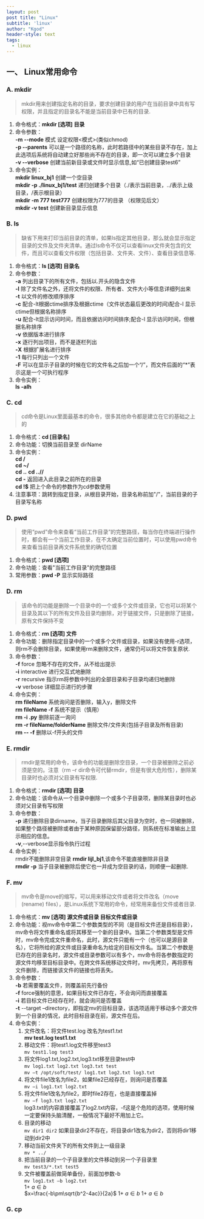 ```yaml
--- 
layout: post
post title: "Linux" 
subtitle: 'linux' 
author: "Kgod" 
header-style: text 
tags: 
  - linux 
---
```

## 一、 Linux常用命令
### A. mkdir
>mkdir用来创建指定名称的目录，要求创建目录的用户在当前目录中具有写权限，并且指定的目录名不能是当前目录中已有的目录.

1. 命令格式：**mkdir [选项] 目录**	
2. 命令参数：
<br>**-m --mode** 模式 设定权限<模式>(类似chmod)
<br>**-p --parents** 可以是一个路径的名称，此时若路径中的某些目录不存在，加上此选项后系统将自动建立好那些尚不存在的目录，即一次可以建立多个目录
<br>**-v --verbose** 创建当前新目录或文件时显示信息,如“已创建目录test6”
3. 命令实例：
<br>**mkdir linux_bj1** 创建一个空目录
<br>**mkdir -p ./linux_bj1/test** 递归创建多个目录（./表示当前目录，../表示上级目录，/表示根目录）
<br>**mkdir -m 777 test777** 创建权限为777的目录 （权限见后文）
<br>**mkdir -v test** 创建新目录显示信息

### B. ls 
>缺省下用来打印当前目录的清单，如果ls指定其他目录，那么就会显示指定目录的文件及文件夹清单。通过ls命令不仅可以查看linux文件夹包含的文件，而且可以查看文件权限（包括目录、文件夹、文件）、查看目录信息等.

1. 命令格式：**ls [选项] 目录名**
2. 命令参数：
<br>**-a** 列出目录下的所有文件，包括以.开头的隐含文件
<br>**-l** 除了文件名之外，还将文件的权限、所有者、文件大小等信息详细列出来
<br>**-t** 以文件的修改顺序排序
<br>**-c** 配合-lt根据ctime排序及根据ctime（文件状态最后更改的时间)配合-l 显示ctime但根据名称排序
<br>**-u** 配合-lt显示访问时间，而且依据访问时间排序;配合-l 显示访问时间，但根据名称排序
<br>**-v** 依据版本进行排序
<br>**-x** 逐行列出项目，而不是逐栏列出
<br>**-X** 根据扩展名进行排序
<br>**-1** 每行只列出一个文件
<br>**-F** 可以在显示子目录的时候在它的文件名之后加一个“/”，而文件后面的“*”表示这是一个可执行程序
3. 命令实例：
<br>**ls -alh**

### C. cd 
>cd命令是Linux里面最基本的命令，很多其他命令都是建立在它的基础之上的

1. 命令格式：**cd [目录名]**
2. 命令功能：切换当前目录至 dirName
3. 命令实例：
<br>**cd /**
<br>**cd ~/**
<br>**cd ..** **cd ..//**
<br>**cd -** 返回进入此目录之前所在的目录
<br>**cd !$** 把上个命令的参数作为cd参数使用
4. 注意事项：跳转到指定目录，从根目录开始，目录名称前加"/"，当前目录的子目录写名称

### D. pwd
>使用“pwd”命令来查看“当前工作目录”的完整路径，每当你在终端进行操作时，都会有一个当前工作目录，在不太确定当前位置时，可以使用pwd命令来查看当前目录再文件系统里的确切位置

1. 命令格式：**pwd [选项]**
2. 命令功能：查看"当前工作目录"的完整路径
3. 常用参数：**pwd -P** 显示实际路径

### D. rm
>该命令的功能是删除一个目录中的一个或多个文件或目录，它也可以将某个目录及其以下的所有文件及目录均删除，对于链接文件，只是删除了链接，原有文件保持不变

1. 命令格式：**rm [选项] 文件**
2. 命令功能：删除指定目录中的一个或多个文件或目录，如果没有使用-r选项，则rm不会删除目录，如果使用rm来删除文件，通常仍可以将文件恢复原状.
3. 命令参数：
<br>**-f** force 忽略不存在的文件，从不给出提示
<br>**-i** interactive 进行交互式地删除
<br>**-r** recursive 指示rm将参数中列出的全部目录和子目录均递归地删除
<br>**-v** verbose 详细显示进行的步骤
4. 命令实例：
<br> **rm fileName** 系统询问是否删除，输入y，删除文件
<br> **rm fileName -f** 系统不提示（慎用）
<br> **rm -i .py** 删除前逐一询问
<br> **rm -r fileName/folderName**	删除文件/文件夹(包括子目录及所有目录)
<br> **rm -- -f** 删除以-f开头的文件

### E. rmdir
>rmdir是常用的命令，该命令的功能是删除空目录，一个目录被删除之前必须是空的。注意（rm –r dir命令可代替rmdir，但是有很大危险性），删除某目录时也必须对父目录有写权限.

1. 命令格式：**rmdir [选项] 目录**
2. 命令功能：该命令从一个目录中删除一个或多个子目录项，删除某目录时也必须对父目录有写权限
3. 命令参数：
<br>**-p** 递归删除目录dirname，当子目录删除后其父目录为空时，也一同被删除，如果整个路径被删除或者由于某种原因保留部分路径，则系统在标准输出上显示相应的信息。
<br>**-v**,--verbose显示指令执行过程
4. 命令实例：  
rmdir不能删除非空目录 **rmdir lijl_bj1**,该命令不能直接删除非目录  
**rmdir -p** 当子目录被删除后使它也一并成为空目录的话，则顺便一起删除.

### F. mv
>mv命令是move的缩写，可以用来移动文件或者将文件改名（move (rename) files），是Linux系统下常用的命令，经常用来备份文件或者目录.

1. 命令格式：**mv [选项] 源文件或目录 目标文件或目录**
2. 命令功能：视mv命令中第二个参数类型的不同（是目标文件还是目标目录），mv命令将文件重命名或将其移至一个新的目录中。当第二个参数类型是文件时，mv命令完成文件重命名，此时，源文件只能有一个（也可以是源目录名），它将所给的源文件或目录重命名为给定的目标文件名。当第二个参数是已存在的目录名时，源文件或目录参数可以有多个，mv命令将各参数指定的源文件均移至目标目录中。在跨文件系统移动文件时，mv先拷贝，再将原有文件删除，而链接该文件的链接也将丢失。
3. 命令参数：  
**-b** 若需要覆盖文件，则覆盖前先行备份  
**-f** force强制的意思，如果目标文件已存在，不会询问而直接覆盖  
**-i** 若目标文件已经存在时，就会询问是否覆盖  
**-t** --target –directory，即指定mv的目标目录，该选项适用于移动多个源文件到一个目录的情况，此时目标目录在前，源文件在后。
4. 命令实例：   
	1. 文件改名：将文件test.log 改名为test1.txt   
	**mv test.log test1.txt**  
	2. 移动文件：将test1.log文件移至test3   
	`mv test1.log test3`  
	3. 将文件log1.txt,log2.txt,log3.txt移至目录test中   
           `mv log1.txt log2.txt log3.txt test`  
		   `mv –t /opt/soft/test/ log1.txt log2.txt log3.txt`  
	4. 将文件file1改名为file2，如果file2已经存在，则询问是否覆盖   
            `mv –i log1.txt log2.txt`   
	5. 将文件file1改名为file2，即时file2存在，也是直接覆盖掉   
           `mv –f log3.txt log2.txt`   
		log3.txt的内容直接覆盖了log2.txt内容，-f这是个危险的选项，使用时候一定要保持头脑清醒，一般情况下最好不用加上它。
	6. 目录的移动   
             `mv dir1 dir2`
		如果目录dir2不存在，将目录dir1改名为dir2，否则将dir1移动到dir2中
	7. 移动当前文件夹下的所有文件到上一级目录  
             `mv * ../`  
	8. 把当前目录的一个子目录里的文件移动到另一个子目录里  
             `mv test3/*.txt test5` 
	9.  文件被覆盖前做简单备份，前面加参数-b   
           `mv log1.txt –b log2.txt`   
		   1+ $a \in b$   
		$x=\frac{-b\pm\sqrt{b^2-4ac}}{2a}$
		   1+ $a \in b$
		   1+ $a \in b$

### G. cp









